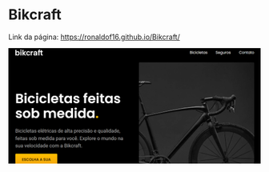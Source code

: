 # Bikcraft

Link da página: <https://ronaldof16.github.io/Bikcraft/>

![design do projeto](./img/design-projeto.png)

